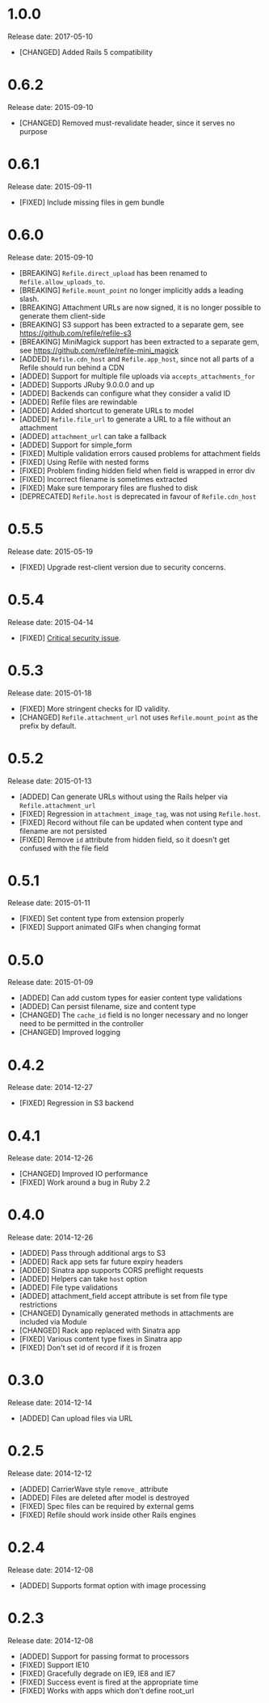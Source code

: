 # 1.0.0
Release date: 2017-05-10

- [CHANGED] Added Rails 5 compatibility

# 0.6.2

Release date: 2015-09-10

- [CHANGED] Removed must-revalidate header, since it serves no purpose

# 0.6.1

Release date: 2015-09-11

- [FIXED] Include missing files in gem bundle

# 0.6.0

Release date: 2015-09-10

- [BREAKING] `Refile.direct_upload` has been renamed to `Refile.allow_uploads_to`.
- [BREAKING] `Refile.mount_point` no longer implicitly adds a leading slash.
- [BREAKING] Attachment URLs are now signed, it is no longer possible to generate them client-side
- [BREAKING] S3 support has been extracted to a separate gem, see https://github.com/refile/refile-s3
- [BREAKING] MiniMagick support has been extracted to a separate gem, see https://github.com/refile/refile-mini_magick
- [ADDED] `Refile.cdn_host` and `Refile.app_host`, since not all parts of a Refile should run behind a CDN
- [ADDED] Support for multiple file uploads via `accepts_attachments_for`
- [ADDED] Supports JRuby 9.0.0.0 and up
- [ADDED] Backends can configure what they consider a valid ID
- [ADDED] Refile files are rewindable
- [ADDED] Added shortcut to generate URLs to model
- [ADDED] `Refile.file_url` to generate a URL to a file without an attachment
- [ADDED] `attachment_url` can take a fallback
- [ADDED] Support for simple_form
- [FIXED] Multiple validation errors caused problems for attachment fields
- [FIXED] Using Refile with nested forms
- [FIXED] Problem finding hidden field when field is wrapped in error div
- [FIXED] Incorrect filename is sometimes extracted
- [FIXED] Make sure temporary files are flushed to disk
- [DEPRECATED] `Refile.host` is deprecated in favour of `Refile.cdn_host`

# 0.5.5

Release date: 2015-05-19

- [FIXED] Upgrade rest-client version due to security concerns.

# 0.5.4

Release date: 2015-04-14

- [FIXED] [Critical security issue](https://groups.google.com/forum/#!topic/ruby-security-ann/VIfMO2LvzNs).

# 0.5.3

Release date: 2015-01-18

- [FIXED] More stringent checks for ID validity.
- [CHANGED] `Refile.attachment_url` not uses `Refile.mount_point` as the prefix by default.

# 0.5.2

Release date: 2015-01-13

- [ADDED] Can generate URLs without using the Rails helper via `Refile.attachment_url`
- [FIXED] Regression in `attachment_image_tag`, was not using `Refile.host`.
- [FIXED] Record without file can be updated when content type and filename are not persisted
- [FIXED] Remove `id` attribute from hidden field, so it doesn't get confused with the file field

# 0.5.1

Release date: 2015-01-11

- [FIXED] Set content type from extension properly
- [FIXED] Support animated GIFs when changing format

# 0.5.0

Release date: 2015-01-09

- [ADDED] Can add custom types for easier content type validations
- [ADDED] Can persist filename, size and content type
- [CHANGED] The `cache_id` field is no longer necessary and no longer need to be permitted in the controller
- [CHANGED] Improved logging

# 0.4.2

Release date: 2014-12-27

- [FIXED] Regression in S3 backend

# 0.4.1

Release date: 2014-12-26

- [CHANGED] Improved IO performance
- [FIXED] Work around a bug in Ruby 2.2

# 0.4.0

Release date: 2014-12-26

- [ADDED] Pass through additional args to S3
- [ADDED] Rack app sets far future expiry headers
- [ADDED] Sinatra app supports CORS preflight requests
- [ADDED] Helpers can take `host` option
- [ADDED] File type validations
- [ADDED] attachment_field accept attribute is set from file type restrictions
- [CHANGED] Dynamically generated methods in attachments are included via Module
- [CHANGED] Rack app replaced with Sinatra app
- [FIXED] Various content type fixes in Sinatra app
- [FIXED] Don't set id of record if it is frozen

# 0.3.0

Release date: 2014-12-14

- [ADDED] Can upload files via URL

# 0.2.5

Release date: 2014-12-12

- [ADDED] CarrierWave style `remove_` attribute
- [ADDED] Files are deleted after model is destroyed
- [FIXED] Spec files can be required by external gems
- [FIXED] Refile should work inside other Rails engines

# 0.2.4

Release date: 2014-12-08

- [ADDED] Supports format option with image processing

# 0.2.3

Release date: 2014-12-08

- [ADDED] Support for passing format to processors
- [FIXED] Support IE10
- [FIXED] Gracefully degrade on IE9, IE8 and IE7
- [FIXED] Success event is fired at the appropriate time
- [FIXED] Works with apps which don't define root_url
